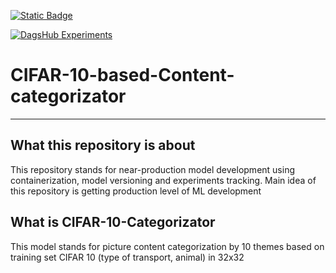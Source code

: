 [![Static Badge](https://img.shields.io/badge/Mlflow-UI-blue?style=flat-square&logoColor=blue&link=https%3A%2F%2Fdagshub.com%2FPigStep%2FCIFAR-10-based-Content-categorizator.mlflow%2F) ](https://dagshub.com/PigStep/CIFAR-10-based-Content-categorizator.mlflow/#/experiments/0?searchFilter=&orderByKey=attributes.start_time&orderByAsc=false&startTime=ALL&lifecycleFilter=Active&modelVersionFilter=All+Runs&datasetsFilter=W10%3D)

[![DagsHub Experiments](https://img.shields.io/badge/DagsHub-Experiments-333333?style=for-the-badge&logo=dagshub&logoColor=white)](https://dagshub.com/PigStep/CIFAR-10-based-Content-categorizator/experiments)

# CIFAR-10-based-Content-categorizator

---

## What this repository is about

This repository stands for near-production model development using containerization, model versioning and experiments tracking. Main idea of this repository is getting production level of ML development

## What is CIFAR-10-Categorizator

This model stands for picture content categorization by 10 themes based on training set CIFAR 10 (type of transport, animal) in 32x32

